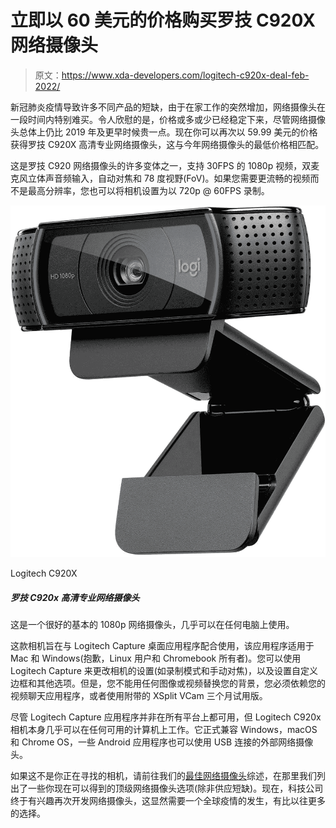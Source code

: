 # 立即以 60 美元的价格购买罗技 C920X 网络摄像头

> 原文：<https://www.xda-developers.com/logitech-c920x-deal-feb-2022/>

新冠肺炎疫情导致许多不同产品的短缺，由于在家工作的突然增加，网络摄像头在一段时间内特别难买。令人欣慰的是，价格或多或少已经稳定下来，尽管网络摄像头总体上仍比 2019 年及更早时候贵一点。现在你可以再次以 59.99 美元的价格获得罗技 C920X 高清专业网络摄像头，这与今年网络摄像头的最低价格相匹配。

这是罗技 C920 网络摄像头的许多变体之一，支持 30FPS 的 1080p 视频，双麦克风立体声音频输入，自动对焦和 78 度视野(FoV)。如果您需要更流畅的视频而不是最高分辨率，您也可以将相机设置为以 720p @ 60FPS 录制。

 <picture>![This is a good basic 1080p webcam that works with just about any PC.](img/870a59ad1fd6cd03cba2ebf70b3e55b5.png)</picture> 

Logitech C920X

##### 罗技 C920x 高清专业网络摄像头

这是一个很好的基本的 1080p 网络摄像头，几乎可以在任何电脑上使用。

这款相机旨在与 Logitech Capture 桌面应用程序配合使用，该应用程序适用于 Mac 和 Windows(抱歉，Linux 用户和 Chromebook 所有者)。您可以使用 Logitech Capture 来更改相机的设置(如录制模式和手动对焦)，以及设置自定义边框和其他选项。但是，您不能用任何图像或视频替换您的背景，您必须依赖您的视频聊天应用程序，或者使用附带的 XSplit VCam 三个月试用版。

尽管 Logitech Capture 应用程序并非在所有平台上都可用，但 Logitech C920x 相机本身几乎可以在任何可用的计算机上工作。它正式兼容 Windows，macOS 和 Chrome OS，一些 Android 应用程序也可以使用 USB 连接的外部网络摄像头。

如果这不是你正在寻找的相机，请前往我们的[最佳网络摄像头](https://www.xda-developers.com/best-webcams/)综述，在那里我们列出了一些你现在可以得到的顶级网络摄像头选项(除非供应短缺)。现在，科技公司终于有兴趣再次开发网络摄像头，这显然需要一个全球疫情的发生，有比以往更多的选择。